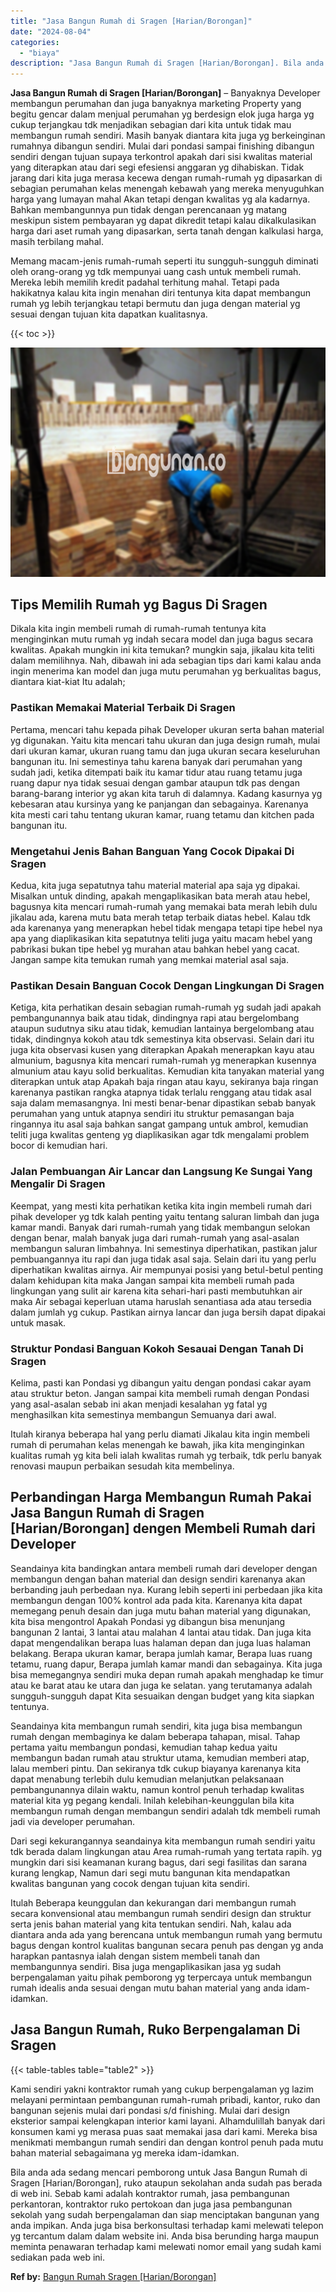 ```yaml
---
title: "Jasa Bangun Rumah di Sragen [Harian/Borongan]"
date: "2024-08-04"
categories: 
  - "biaya"
description: "Jasa Bangun Rumah di Sragen [Harian/Borongan]. Bila anda ada sedang mencari pemborong untuk Jasa Bangun Rumah di Sragen [Harian/Borongan], ruko ataupun sek..."
---
```


**Jasa Bangun Rumah di Sragen \[Harian/Borongan\]** – Banyaknya Developer membangun perumahan dan juga banyaknya marketing Property yang begitu gencar dalam menjual perumahan yg berdesign elok juga harga yg cukup terjangkau tdk menjadikan sebagian dari kita untuk tidak mau membangun rumah sendiri. Masih banyak diantara kita juga yg berkeinginan rumahnya dibangun sendiri. Mulai dari pondasi sampai finishing dibangun sendiri dengan tujuan supaya terkontrol apakah dari sisi kwalitas material yang diterapkan atau dari segi efesiensi anggaran yg dihabiskan. Tidak jarang dari kita juga merasa kecewa dengan rumah-rumah yg dipasarkan di sebagian perumahan kelas menengah kebawah yang mereka menyuguhkan harga yang lumayan mahal Akan tetapi dengan kwalitas yg ala kadarnya. Bahkan membangunnya pun tidak dengan perencanaan yg matang meskipun sistem pembayaran yg dapat dikredit tetapi kalau dikalkulasikan harga dari aset rumah yang dipasarkan, serta tanah dengan kalkulasi harga, masih terbilang mahal.

Memang macam-jenis rumah-rumah seperti itu sungguh-sungguh diminati oleh orang-orang yg tdk mempunyai uang cash untuk membeli rumah. Mereka lebih memilih kredit padahal terhitung mahal. Tetapi pada hakikatnya kalau kita ingin menahan diri tentunya kita dapat membangun rumah yg lebih terjangkau tetapi bermutu dan juga dengan material yg sesuai dengan tujuan kita dapatkan kualitasnya.

{{< toc >}}

![Jasa Bangun Rumah di Sragen [Harian/Borongan]](/images/borong-bangunan-15.png)

## Tips Memilih Rumah yg Bagus Di Sragen

Dikala kita ingin membeli rumah di rumah-rumah tentunya kita menginginkan mutu rumah yg indah secara model dan juga bagus secara kwalitas. Apakah mungkin ini kita temukan? mungkin saja, jikalau kita teliti dalam memilihnya. Nah, dibawah ini ada sebagian tips dari kami kalau anda ingin menerima kan model dan juga mutu perumahan yg berkualitas bagus, diantara kiat-kiat Itu adalah;

### Pastikan Memakai Material Terbaik Di Sragen

Pertama, mencari tahu kepada pihak Developer ukuran serta bahan material yg digunakan. Yaitu kita mencari tahu ukuran dan juga design rumah, mulai dari ukuran kamar, ukuran ruang tamu dan juga ukuran secara keseluruhan bangunan itu. Ini semestinya tahu karena banyak dari perumahan yang sudah jadi, ketika ditempati baik itu kamar tidur atau ruang tetamu juga ruang dapur nya tidak sesuai dengan gambar ataupun tdk pas dengan barang-barang interior yg akan kita taruh di dalamnya. Kadang kasurnya yg kebesaran atau kursinya yang ke panjangan dan sebagainya. Karenanya kita mesti cari tahu tentang ukuran kamar, ruang tetamu dan kitchen pada bangunan itu.

### Mengetahui Jenis Bahan Banguan Yang Cocok Dipakai Di Sragen

Kedua, kita juga sepatutnya tahu material material apa saja yg dipakai. Misalkan untuk dinding, apakah mengaplikasikan bata merah atau hebel, bagusnya kita mencari rumah-rumah yang memakai bata merah lebih dulu jikalau ada, karena mutu bata merah tetap terbaik diatas hebel. Kalau tdk ada karenanya yang menerapkan hebel tidak mengapa tetapi tipe hebel nya apa yang diaplikasikan kita sepatutnya teliti juga yaitu macam hebel yang pabrikasi bukan tipe hebel yg murahan atau bahkan hebel yang cacat. Jangan sampe kita temukan rumah yang memkai material asal saja.

### Pastikan Desain Banguan Cocok Dengan Lingkungan Di Sragen

Ketiga, kita perhatikan desain sebagian rumah-rumah yg sudah jadi apakah pembangunannya baik atau tidak, dindingnya rapi atau bergelombang ataupun sudutnya siku atau tidak, kemudian lantainya bergelombang atau tidak, dindingnya kokoh atau tdk semestinya kita observasi. Selain dari itu juga kita observasi kusen yang diterapkan Apakah menerapkan kayu atau almunium, bagusnya kita mencari rumah-rumah yg menerapkan kusennya almunium atau kayu solid berkualitas. Kemudian kita tanyakan material yang diterapkan untuk atap Apakah baja ringan atau kayu, sekiranya baja ringan karenanya pastikan rangka atapnya tidak terlalu renggang atau tidak asal saja dalam memasangnya. Ini mesti benar-benar dipastikan sebab banyak perumahan yang untuk atapnya sendiri itu struktur pemasangan baja ringannya itu asal saja bahkan sangat gampang untuk ambrol, kemudian teliti juga kwalitas genteng yg diaplikasikan agar tdk mengalami problem bocor di kemudian hari.

### Jalan Pembuangan Air Lancar dan Langsung Ke Sungai Yang Mengalir Di Sragen

Keempat, yang mesti kita perhatikan ketika kita ingin membeli rumah dari pihak developer yg tdk kalah penting yaitu tentang saluran limbah dan juga kamar mandi. Banyak dari rumah-rumah yang tidak membangun selokan dengan benar, malah banyak juga dari rumah-rumah yang asal-asalan membangun saluran limbahnya. Ini semestinya diperhatikan, pastikan jalur pembuangannya itu rapi dan juga tidak asal saja. Selain dari itu yang perlu diperhatikan kwalitas airnya. Air mempunyai posisi yang betul-betul penting dalam kehidupan kita maka Jangan sampai kita membeli rumah pada lingkungan yang sulit air karena kita sehari-hari pasti membutuhkan air maka Air sebagai keperluan utama haruslah senantiasa ada atau tersedia dalam jumlah yg cukup. Pastikan airnya lancar dan juga bersih dapat dipakai untuk masak.

### Struktur Pondasi Banguan Kokoh Sesauai Dengan Tanah Di Sragen

Kelima, pasti kan Pondasi yg dibangun yaitu dengan pondasi cakar ayam atau struktur beton. Jangan sampai kita membeli rumah dengan Pondasi yang asal-asalan sebab ini akan menjadi kesalahan yg fatal yg menghasilkan kita semestinya membangun Semuanya dari awal.

Itulah kiranya beberapa hal yang perlu diamati Jikalau kita ingin membeli rumah di perumahan kelas menengah ke bawah, jika kita menginginkan kualitas rumah yg kita beli ialah kwalitas rumah yg terbaik, tdk perlu banyak renovasi maupun perbaikan sesudah kita membelinya.

## Perbandingan Harga Membangun Rumah Pakai Jasa Bangun Rumah di Sragen \[Harian/Borongan\] dengen Membeli Rumah dari Developer

Seandainya kita bandingkan antara membeli rumah dari developer dengan membangun dengan bahan material dan design sendiri karenanya akan berbanding jauh perbedaan nya. Kurang lebih seperti ini perbedaan jika kita membangun dengan 100% kontrol ada pada kita. Karenanya kita dapat memegang penuh desain dan juga mutu bahan material yang digunakan, kita bisa mengontrol Apakah Pondasi yg dibangun bisa menunjang bangunan 2 lantai, 3 lantai atau malahan 4 lantai atau tidak. Dan juga kita dapat mengendalikan berapa luas halaman depan dan juga luas halaman belakang. Berapa ukuran kamar, berapa jumlah kamar, Berapa luas ruang tetamu, ruang dapur, Berapa jumlah kamar mandi dan sebagainya. Kita juga bisa memegangnya sendiri muka depan rumah apakah menghadap ke timur atau ke barat atau ke utara dan juga ke selatan. yang terutamanya adalah sungguh-sungguh dapat Kita sesuaikan dengan budget yang kita siapkan tentunya.

Seandainya kita membangun rumah sendiri, kita juga bisa membangun rumah dengan membaginya ke dalam beberapa tahapan, misal. Tahap pertama yaitu membangun pondasi, kemudian tahap kedua yaitu membangun badan rumah atau struktur utama, kemudian memberi atap, lalau memberi pintu. Dan sekiranya tdk cukup biayanya karenanya kita dapat menabung terlebih dulu kemudian melanjutkan pelaksanaan pembangunannya dilain waktu, namun kontrol penuh terhadap kwalitas material kita yg pegang kendali. Inilah kelebihan-keunggulan bila kita membangun rumah dengan membangun sendiri adalah tdk membeli rumah jadi via developer perumahan.

Dari segi kekurangannya seandainya kita membangun rumah sendiri yaitu tdk berada dalam lingkungan atau Area rumah-rumah yang tertata rapih. yg mungkin dari sisi keamanan kurang bagus, dari segi fasilitas dan sarana kurang lengkap, Namun dari segi mutu bangunan kita mendapatkan kwalitas bangunan yang cocok dengan tujuan kita sendiri.

Itulah Beberapa keunggulan dan kekurangan dari membangun rumah secara konvensional atau membangun rumah sendiri design dan struktur serta jenis bahan material yang kita tentukan sendiri. Nah, kalau ada diantara anda ada yang berencana untuk membangun rumah yang bermutu bagus dengan kontrol kualitas bangunan secara penuh pas dengan yg anda harapkan pantasnya ialah dengan sistem membeli tanah dan membangunnya sendiri. Bisa juga mengaplikasikan jasa yg sudah berpengalaman yaitu pihak pemborong yg terpercaya untuk membangun rumah idealis anda sesuai dengan mutu bahan material yang anda idam-idamkan.

## Jasa Bangun Rumah, Ruko Berpengalaman Di Sragen

{{< table-tables table="table2" >}}

Kami sendiri yakni kontraktor rumah yang cukup berpengalaman yg lazim melayani permintaan pembangunan rumah-rumah pribadi, kantor, ruko dan bangunan sejenis mulai dari pondasi s/d finishing. Mulai dari design eksterior sampai kelengkapan interior kami layani. Alhamdulillah banyak dari konsumen kami yg merasa puas saat memakai jasa dari kami. Mereka bisa menikmati membangun rumah sendiri dan dengan kontrol penuh pada mutu bahan material sebagaimana yg mereka idam-idamkan.

Bila anda ada sedang mencari pemborong untuk Jasa Bangun Rumah di Sragen \[Harian/Borongan\], ruko ataupun sekolahan anda sudah pas berada di web ini. Sebab kami adalah kontraktor rumah, jasa pembangunan perkantoran, kontraktor ruko pertokoan dan juga jasa pembangunan sekolah yang sudah berpengalaman dan siap menciptakan bangunan yang anda impikan. Anda juga bisa berkonsultasi terhadap kami melewati telepon yg tercantum dalam dalam website ini. Anda bisa berunding harga maupun meminta penawaran terhadap kami melewati nomor email yang sudah kami sediakan pada web ini.

**Ref by:** [Bangun Rumah Sragen [Harian/Borongan]](https://id.wikipedia.org/wiki/Bangun)
